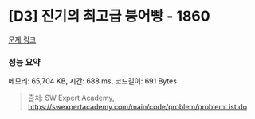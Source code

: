 # [D3] 진기의 최고급 붕어빵 - 1860 

[문제 링크](https://swexpertacademy.com/main/code/problem/problemDetail.do?contestProbId=AV5LsaaqDzYDFAXc) 

### 성능 요약

메모리: 65,704 KB, 시간: 688 ms, 코드길이: 691 Bytes



> 출처: SW Expert Academy, https://swexpertacademy.com/main/code/problem/problemList.do